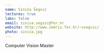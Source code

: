 ```yaml
---
name: Siniša Šegvić
lectures: true
labs: false
email: sinisa.segvic@fer.hr
website: http://www.zemris.fer.hr/~ssegvic/
photo: sinisa.jpg
---
```


Computer Vision Master